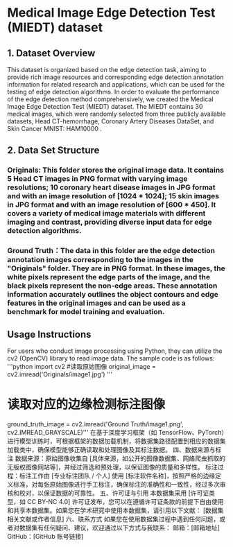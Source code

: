 # Medical Image Edge Detection Test (MIEDT) dataset


## 1. Dataset Overview
This dataset is organized based on the edge detection task, aiming to provide rich image resources and corresponding edge detection annotation information for related research and applications, which can be used for the testing of edge detection algorithms. In order to evaluate the performance of the edge detection method comprehensively, we created the Medical Image Edge Detection Test (MIEDT) dataset. The MIEDT contains 30 medical images, which were randomly selected from three publicly available datasets, Head CT-hemorrhage, Coronary Artery Diseases DataSet, and Skin Cancer MNIST: HAM10000 . 

## 2. Data Set Structure
### Originals: This folder stores the original image data. It contains 5 Head CT images in PNG format with varying image resolutions; 10 coronary heart disease images in JPG format and with an image resolution of [1024 * 1024]; 15 skin images in JPG format and with an image resolution of [600 * 450]. It covers a variety of medical image materials with different imaging and contrast, providing diverse input data for edge detection algorithms.
### Ground Truth：The data in this folder are the edge detection annotation images corresponding to the images in the "Originals" folder. They are in PNG format. In these images, the white pixels represent the edge parts of the image, and the black pixels represent the non-edge areas. These annotation information accurately outlines the object contours and edge features in the original images and can be used as a benchmark for model training and evaluation.

## Usage Instructions
For users who conduct image processing using Python, they can utilize the cv2 (OpenCV) library to read image data. The sample code is as follows:
'''python
import cv2
#读取原始图像
original_image = cv2.imread('Originals/image1.jpg')
'''


# 读取对应的边缘检测标注图像
ground_truth_image = cv2.imread('Ground Truth/image1.png', cv2.IMREAD_GRAYSCALE)'''
在基于深度学习框架（如 TensorFlow、PyTorch）进行模型训练时，可根据框架的数据加载机制，将数据集路径配置到相应的数据集加载类中，确保模型能够正确读取和处理图像及其标注数据。
四、数据来源与标注
数据来源：原始图像收集自 [具体来源，如公开的图像数据集、网络爬虫抓取的无版权图像网站等]，并经过筛选和预处理，以保证图像的质量和多样性。
标注过程：标注工作由 [专业标注团队 / 个人] 使用 [标注软件名称]，按照严格的边缘定义标准，对每张原始图像进行手工标注，确保标注的准确性和一致性，经过多次审核和校对，以保证数据的可靠性。
五、许可证与引用
本数据集采用 [许可证类型，如 CC BY-NC 4.0] 许可证发布，您可以在遵循许可证条款的前提下自由使用和共享本数据集。如果您在学术研究中使用本数据集，请引用以下文献：
[数据集相关文献或作者信息]
六、联系方式
如果您在使用数据集过程中遇到任何问题，或者对数据集有任何疑问、建议，欢迎通过以下方式与我联系：
邮箱：[邮箱地址]
GitHub：[GitHub 账号链接]

